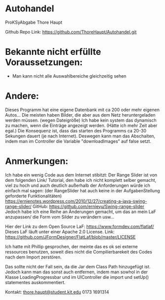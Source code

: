 # Autohandel
ProKSyAbgabe Thore Haupt

Github Repo Link: https://github.com/ThoreHaupt/Autohandel.git


# Bekannte nicht erfüllte Voraussetzungen:
- Man kann nicht alle Auswahlbereiche gleichzeitig sehen

# Andere:

Dieses Programm hat eine eigene Datenbank mit ca 200 oder mehr eigenen Autos...
Die meisten haben Bilder, die aber aus dem Netz heruntergeladen werden müssen. (wegen Dateigröße)
Ich habe kein system das dynamisch zu machen, wenn die Einträge angezeigt werden. (Hätte ich mehr Zeit aber egal.)
Die Konsequenz ist, dass das starten des Programms ca 20-30 Sekungen dauert (je nach Internet). Deswegen kann man das Abschalten, indem man
im Controller die Variable "downloadImages" auf false setzt.

# Anmerkungen:

Ich habe ein wenig Code aus dem Internet stibitzt: 
Der Range Slider ist von dem folgenden Link/ Tutorial, den habe ich nicht komplett selber gemacht, viel zu hoch und auch
deutlich außerhalb der Anforderungen würde ich einfach mal sagen: (der RangeSlider hat auch keine in der AufgabenStellung geforderte Funktionalitäten)
https://ernienotes.wordpress.com/2010/12/27/creating-a-java-swing-range-slider/
GitHub: https://github.com/ernieyu/Swing-range-slider
Jedoch habe ich eine Reihe an Änderungen gemacht, um das an mein LaF anzupassen/ die Form vom Silder zu verändern usw...

Hier der Link zu dem Open Source LaF: https://www.formdev.com/flatlaf/
Dieses LaF läuft unter einer Apache 2.0 License. Link: https://github.com/JFormDesigner/FlatLaf/blob/master/LICENSE

Ich hatte mit Phillip gesprochen, der meinte das es ok sei externe ressources benutzen, soweit dies nicht die Compilierbarekeit des Codes nach
dem Import zerstören.

Das sollte nicht der Fall sein, da die Jar dem Class Path hinzugefügt ist.
Jedoch kann man das sonst auch entfernen, indem man sowhol in der Klasse LoadingProgressbar und im UIController die import und setUp() statementes auskommentiert.

Kontakt:
thore.haupt@student.kit.edu
0173 1691314
